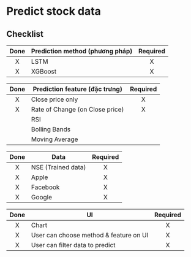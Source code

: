 # Predict stock data

## Checklist

| Done | Prediction method (phương pháp) | Required |
| :--: | ------------------------------- | :------: |
|  X   | LSTM                            |    X     |
|  X   | XGBoost                         |    X     |

| Done | Prediction feature (đặc trưng)  | Required |
| :--: | ------------------------------- | :------: |
|  X   | Close price only                |    X     |
|  X   | Rate of Change (on Close price) |    X     |
|      | RSI                             |          |
|      | Bolling Bands                   |          |
|      | Moving Average                  |          |

| Done | Data               | Required |
| :--: | ------------------ | :------: |
|  X   | NSE (Trained data) |    X     |
|  X   | Apple              |    X     |
|  X   | Facebook           |    X     |
|  X   | Google             |    X     |

| Done | UI                                     | Required |
| :--: | -------------------------------------- | :------: |
|  X   | Chart                                  |    X     |
|  X   | User can choose method & feature on UI |    X     |
|  X   | User can filter data to predict        |    X     |
